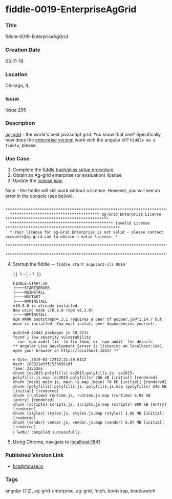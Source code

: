 fiddle-0019-EnterpriseAgGrid
======


### Title

fiddle-0019-EnterpriseAgGrid


### Creation Date

03-11-19


### Location

Chicago, IL


### Issue

[Issue 295](https://github.com/bradyhouse/house/issues/295)


### Description

[ag-grid](https://www.ag-grid.com/) - the world's best javascript grid.  You know that one? Specifically, 
how does the [enterprise version](https://www.npmjs.com/package/ag-grid-enterprise) work with the angular cli?  `Riddle me a fiddle`, please.


### Use Case

1.  Complete the [fiddle bash/alias setup procedure](https://github.com/bradyhouse/house/wiki/Setup-(Mac-OS))
2.  Obtain an Ag-grid enterprise (or evaluation) license
3.  Update the [license.json](license.json)


Note - the fiddle will still work without a license.  However, you will see an error in the console (see below).

      ****************************************************************************************************************
      *************************************** ag-Grid Enterprise License *********************************************
      ********************************************* Invalid License **************************************************
      * Your license for ag-Grid Enterprise is not valid - please contact accounts@ag-grid.com to obtain a valid license. *
      ****************************************************************************************************************
      ****************************************************************************************************************

4.  Startup the fiddle -- `fiddle start angular2-cli 0019` 

        {{ ʕ・ɭ・ʔ }}
        
        FIDDLE-START.SH
        ├────STARTSERVER
        ├────NGINSTALL
        ├────NGSTART
        ├────NVMINSTALL
        v10.8.0 is already installed.
        Now using node v10.8.0 (npm v6.2.0)
        ├────NPMINSTALL
        npm WARN bootstrap@4.3.1 requires a peer of popper.js@^1.14.7 but none is installed. You must install peer dependencies yourself.
        
        audited 42442 packages in 10.221s
        found 1 low severity vulnerability
          run `npm audit fix` to fix them, or `npm audit` for details
        ** Angular Live Development Server is listening on localhost:1841, open your browser on http://localhost:1841/ **
                                                                                                   e Date: 2019-03-12T12:21:59.611Z
        Hash: 18502143ff15336951df
        Time: 21552ms
        chunk {es2015-polyfills} es2015-polyfills.js, es2015-polyfills.js.map (es2015-polyfills) 266 kB [initial] [rendered]
        chunk {main} main.js, main.js.map (main) 70 kB [initial] [rendered]
        chunk {polyfills} polyfills.js, polyfills.js.map (polyfills) 246 kB [initial] [rendered]
        chunk {runtime} runtime.js, runtime.js.map (runtime) 6.08 kB [entry] [rendered]
        chunk {scripts} scripts.js, scripts.js.map (scripts) 980 kB [entry] [rendered]
        chunk {styles} styles.js, styles.js.map (styles) 1.86 MB [initial] [rendered]
        chunk {vendor} vendor.js, vendor.js.map (vendor) 6.07 MB [initial] [rendered]
        ℹ ｢wdm｣: Compiled successfully.
      
5.  Using Chrome, navigate to [localhost:1841](http://localhost:1841)
      
            
### Published Version Link

* [bradyhouse.io](http://bradyhouse.github.io/jquery/fiddle-0019-EnterpriseAgGrid/index.html)



### Tags

angular (7.2), ag-grid-enterprise, ag-grid, fetch, bootstrap, bootswatch

